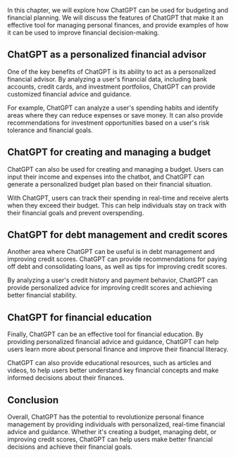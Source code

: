 
In this chapter, we will explore how ChatGPT can be used for budgeting and financial planning. We will discuss the features of ChatGPT that make it an effective tool for managing personal finances, and provide examples of how it can be used to improve financial decision-making.

ChatGPT as a personalized financial advisor
-------------------------------------------

One of the key benefits of ChatGPT is its ability to act as a personalized financial advisor. By analyzing a user's financial data, including bank accounts, credit cards, and investment portfolios, ChatGPT can provide customized financial advice and guidance.

For example, ChatGPT can analyze a user's spending habits and identify areas where they can reduce expenses or save money. It can also provide recommendations for investment opportunities based on a user's risk tolerance and financial goals.

ChatGPT for creating and managing a budget
------------------------------------------

ChatGPT can also be used for creating and managing a budget. Users can input their income and expenses into the chatbot, and ChatGPT can generate a personalized budget plan based on their financial situation.

With ChatGPT, users can track their spending in real-time and receive alerts when they exceed their budget. This can help individuals stay on track with their financial goals and prevent overspending.

ChatGPT for debt management and credit scores
---------------------------------------------

Another area where ChatGPT can be useful is in debt management and improving credit scores. ChatGPT can provide recommendations for paying off debt and consolidating loans, as well as tips for improving credit scores.

By analyzing a user's credit history and payment behavior, ChatGPT can provide personalized advice for improving credit scores and achieving better financial stability.

ChatGPT for financial education
-------------------------------

Finally, ChatGPT can be an effective tool for financial education. By providing personalized financial advice and guidance, ChatGPT can help users learn more about personal finance and improve their financial literacy.

ChatGPT can also provide educational resources, such as articles and videos, to help users better understand key financial concepts and make informed decisions about their finances.

Conclusion
----------

Overall, ChatGPT has the potential to revolutionize personal finance management by providing individuals with personalized, real-time financial advice and guidance. Whether it's creating a budget, managing debt, or improving credit scores, ChatGPT can help users make better financial decisions and achieve their financial goals.
